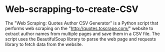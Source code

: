 # Web-scrapping-to-create-CSV
The "Web Scraping: Quotes Author CSV Generator" is a Python script that performs web scraping on the "http://quotes.toscrape.com/" website to extract author names from multiple pages and save them in a CSV file. The script uses the BeautifulSoup library to parse the web page and requests library to fetch data from the website. 
